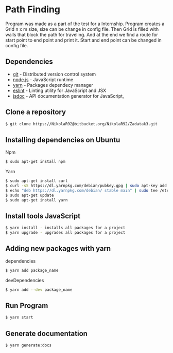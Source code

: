 # Path Finding

Program was made as a part of the test for a Internship.
Program creates a Grid n x m size, size can be change in config file. Then Grid is filled with walls that block the path for traveling. And at the end we find a route for start point to end point and print it. Start and end point can be changed in config file.  

## Dependencies

* [git](https://git-scm.com/) - Distributed version control system
* [node.js](http://nodejs.org) - JavaScript runtime
* [yarn](https://yarnpkg.com) - Packages dependecy manager
* [eslint](https://eslint.org/) - Linting utility for JavaScript and JSX
* [jsdoc](http://usejsdoc.org/) -  API documentation generator for JavaScript,

## Clone a repository

```sh
$ git clone https://NikolaR92@bitbucket.org/NikolaR92/Zadatak3.git
```
## Installing dependencies on Ubuntu

Npm
```sh
$ sudo apt-get install npm
```
Yarn
```sh
$ sudo apt-get install curl
$ curl -sS https://dl.yarnpkg.com/debian/pubkey.gpg | sudo apt-key add -
$ echo "deb https://dl.yarnpkg.com/debian/ stable main" | sudo tee /etc/apt/sources.list.d/yarn.list
$ sudo apt-get update
$ sudo apt-get install yarn
```
## Install tools JavaScript

```sh
$ yarn install - installs all packages for a project
$ yarn upgrade - upgrades all packages for a project
```
## Adding new packages with yarn
dependencies
```sh
$ yarn add package_name
```
devDependencies
```sh
$ yarn add --dev package_name
```

## Run Program

```sh
$ yarn start
```

## Generate documentation

```sh
$ yarn generate:docs
```
